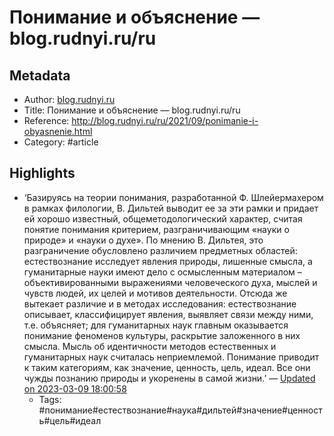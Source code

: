 # Понимание и объяснение — blog.rudnyi.ru/ru

## Metadata
- Author: [blog.rudnyi.ru]()
- Title: Понимание и объяснение — blog.rudnyi.ru/ru
- Reference: http://blog.rudnyi.ru/ru/2021/09/ponimanie-i-obyasnenie.html
- Category: #article

## Highlights
- ‘Базируясь на теории понимания, разработанной Ф. Шлейермахером в рамках филологии, В. Дильтей выводит ее за эти рамки и придает ей хорошо известный, общеметодологический характер, считая понятие понимания критерием, разграничивающим «науки о природе» и «науки о духе». По мнению В. Дильтея, это разграничение обусловлено различием предметных областей: естествознание исследует явления природы, лишенные смысла, а гуманитарные науки имеют дело с осмысленным материалом – объективированными выражениями человеческого духа, мыслей и чувств людей, их целей и мотивов деятельности. Отсюда же вытекает различие и в методах исследования: естествознание описывает, классифицирует явления, выявляет связи между ними, т.е. объясняет; для гуманитарных наук главным оказывается понимание феноменов культуры, раскрытие заложенного в них смысла. Мысль об идентичности методов естественных и гуманитарных наук считалась неприемлемой. Понимание приводит к таким категориям, как значение, ценность, цель, идеал. Все они чужды познанию природы и укоренены в самой жизни.’ — [Updated on 2023-03-09 18:00:58](https://hyp.is/MvFIZL6LEe259RPWPd2VLw/blog.rudnyi.ru/ru/2021/09/ponimanie-i-obyasnenie.html)
   - Tags: #понимание#естествознание#наука#дильтей#значение#ценность#цель#идеал
